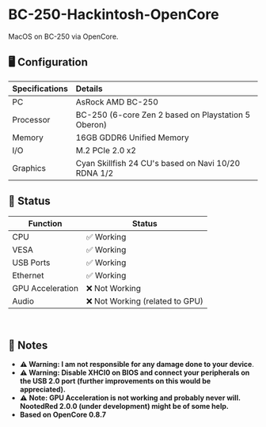 # BC-250-Hackintosh-OpenCore
MacOS on BC-250 via OpenCore.

## <strong>🖥️ Configuration</strong>

</div>


</p>
<div align="left">
  
| Specifications      | Details                                          |
| :--- | :--- |
| PC                  | AsRock AMD BC-250                |
| Processor           | BC-250 (6-core Zen 2 based on Playstation 5 Oberon)        |
| Memory              | 16GB GDDR6 Unified Memory                  |
| I/O           | M.2 PCIe 2.0 x2           |
| Graphics | Cyan Skillfish 24 CU's based on Navi 10/20 RDNA 1/2                       |

<div/> 

## <strong> 🔧 Status</strong>

</div>


</p>
<div align="left">

| Function       | Status       |
|---------------|-------------|
| CPU        | ✅ Working  |
| VESA    | ✅ Working  |
| USB Ports   | ✅ Working  |
| Ethernet     | ✅ Working  |
| GPU Acceleration | ❌ Not Working |
| Audio | ❌ Not Working (related to GPU) |

</div> 
<br>
<div align="left">

## <strong> 📌 Notes</strong>

</div>

</p>
<ul>
  <li><strong>⚠️ Warning: I am not responsible for any damage done to your device</strong>.</li>
  <li><strong>⚠️ Warning: Disable XHCI0 on BIOS and connect your peripherals on the USB 2.0 port (further improvements on this would be appreciated).</strong></li>
  <li>⚠️ <strong>Note: GPU Acceleration is not working and probably never will. NootedRed 2.0.0 (under development) might be of some help.<strong></li>
  <li>      Based on OpenCore 0.8.7</li>
  
</ul>
